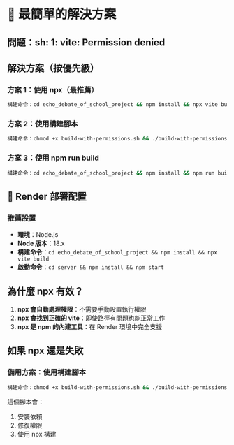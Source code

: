 # 🚀 最簡單的解決方案

## 問題：sh: 1: vite: Permission denied

## 解決方案（按優先級）

### 方案 1：使用 npx（最推薦）
```bash
構建命令：cd echo_debate_of_school_project && npm install && npx vite build
```

### 方案 2：使用構建腳本
```bash
構建命令：chmod +x build-with-permissions.sh && ./build-with-permissions.sh
```

### 方案 3：使用 npm run build
```bash
構建命令：cd echo_debate_of_school_project && npm install && npm run build
```

## 🎯 Render 部署配置

### 推薦設置
- **環境**：Node.js
- **Node 版本**：18.x
- **構建命令**：`cd echo_debate_of_school_project && npm install && npx vite build`
- **啟動命令**：`cd server && npm install && npm start`

## 為什麼 npx 有效？

1. **npx 會自動處理權限**：不需要手動設置執行權限
2. **npx 會找到正確的 vite**：即使路徑有問題也能正常工作
3. **npx 是 npm 的內建工具**：在 Render 環境中完全支援

## 如果 npx 還是失敗

### 備用方案：使用構建腳本
```bash
構建命令：chmod +x build-with-permissions.sh && ./build-with-permissions.sh
```

這個腳本會：
1. 安裝依賴
2. 修復權限
3. 使用 npx 構建
